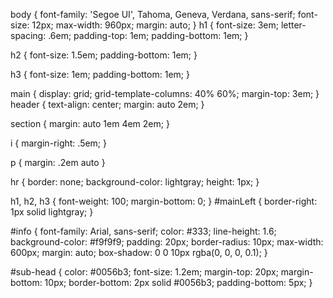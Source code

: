 body {
    font-family: 'Segoe UI', Tahoma, Geneva, Verdana, sans-serif;
    font-size: 12px;
    max-width: 960px;
    margin: auto;
}
h1 {
    font-size: 3em;
    letter-spacing: .6em;
    padding-top: 1em;
    padding-bottom: 1em;
}

h2 {
    font-size: 1.5em;
    padding-bottom: 1em;
}

h3 {
    font-size: 1em;
    padding-bottom: 1em;
}

main { 
    display: grid;
    grid-template-columns: 40% 60%;
    margin-top: 3em;
}
header {
    text-align: center;
    margin: auto 2em;
}

section {
    margin: auto 1em 4em 2em;
}

i {
    margin-right: .5em;
}

p {
    margin: .2em auto
}

hr {
    border: none;
    background-color: lightgray;
    height: 1px;
}

h1, h2, h3 {
    font-weight: 100;
    margin-bottom: 0;
}
#mainLeft {
    border-right: 1px solid lightgray;
}


#info {
    font-family: Arial, sans-serif;
    color: #333;
    line-height: 1.6;
    background-color: #f9f9f9;
    padding: 20px;
    border-radius: 10px;
    max-width: 600px;
    margin: auto;
    box-shadow: 0 0 10px rgba(0, 0, 0, 0.1);
}

#sub-head {
    color: #0056b3;
    font-size: 1.2em;
    margin-top: 20px;
    margin-bottom: 10px;
    border-bottom: 2px solid #0056b3;
    padding-bottom: 5px;
}
